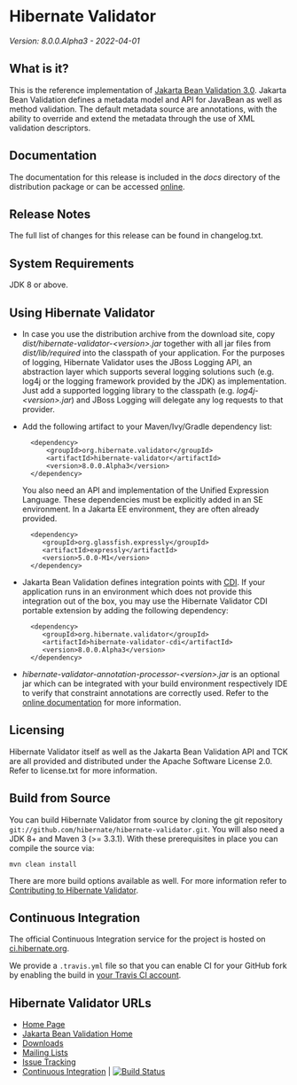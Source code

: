 # Hibernate Validator

*Version: 8.0.0.Alpha3 - 2022-04-01*


## What is it?

This is the reference implementation of [Jakarta Bean Validation 3.0](http://beanvalidation.org/).
Jakarta Bean Validation defines a metadata model and API for JavaBean as well as method validation.
The default metadata source are annotations, with the ability to override and extend
the metadata through the use of XML validation descriptors.

## Documentation

The documentation for this release is included in the _docs_ directory of the distribution package or can be accessed [online](http://hibernate.org/validator/documentation/).

## Release Notes

The full list of changes for this release can be found in changelog.txt.

## System Requirements

JDK 8 or above.

## Using Hibernate Validator

* In case you use the distribution archive from the download site, copy _dist/hibernate-validator-&lt;version&gt;.jar_ together with all
jar files from _dist/lib/required_ into the classpath of your application. For the purposes of logging, Hibernate Validator uses
the JBoss Logging API, an abstraction layer which supports several logging solutions such (e.g. log4j or the logging framework
provided by the JDK) as implementation. Just add a supported logging library to the classpath (e.g. _log4j-&lt;version&gt;.jar_) and JBoss
Logging will delegate any log requests to that provider.

* Add the following artifact to your Maven/Ivy/Gradle dependency list:

        <dependency>
            <groupId>org.hibernate.validator</groupId>
            <artifactId>hibernate-validator</artifactId>
            <version>8.0.0.Alpha3</version>
        </dependency>

  You also need an API and implementation of the Unified Expression Language. These dependencies must be explicitly added in an SE environment.
  In a Jakarta EE environment, they are often already provided.

        <dependency>
           <groupId>org.glassfish.expressly</groupId>
           <artifactId>expressly</artifactId>
           <version>5.0.0-M1</version>
        </dependency>

* Jakarta Bean Validation defines integration points with [CDI](http://jcp.org/en/jsr/detail?id=346). If your application runs
in an environment which does not provide this integration out of the box, you may use the Hibernate Validator CDI portable
extension by adding the following dependency:

        <dependency>
           <groupId>org.hibernate.validator</groupId>
           <artifactId>hibernate-validator-cdi</artifactId>
           <version>8.0.0.Alpha3</version>
        </dependency>

* _hibernate-validator-annotation-processor-&lt;version&gt;.jar_ is an optional jar which can be integrated with your build
environment respectively IDE to verify that constraint annotations are correctly used. Refer to the [online
documentation](https://docs.jboss.org/hibernate/stable/validator/reference/en-US/html_single/#validator-annotation-processor) for more information.

## Licensing

Hibernate Validator itself as well as the Jakarta Bean Validation API and TCK are all provided and distributed under
the Apache Software License 2.0. Refer to license.txt for more information.

## Build from Source

You can build Hibernate Validator from source by cloning the git repository `git://github.com/hibernate/hibernate-validator.git`.
You will also need a JDK 8+ and Maven 3 (>= 3.3.1). With these prerequisites in place you can compile the source via:

    mvn clean install

There are more build options available as well. For more information refer to [Contributing to Hibernate Validator](http://hibernate.org/validator/contribute/).

## Continuous Integration

The official Continuous Integration service for the project is hosted on [ci.hibernate.org](http://ci.hibernate.org/view/Validator/).

We provide a `.travis.yml` file so that you can enable CI for your GitHub fork by enabling the build in [your Travis CI account](https://travis-ci.org/).

## Hibernate Validator URLs

* [Home Page](http://hibernate.org/validator/)
* [Jakarta Bean Validation Home](http://beanvalidation.org/)
* [Downloads](http://hibernate.org/validator/downloads/)
* [Mailing Lists](http://hibernate.org/community/)
* [Issue Tracking](https://hibernate.atlassian.net/browse/HV)
* [Continuous Integration](http://ci.hibernate.org/view/Validator/) | [![Build Status](http://ci.hibernate.org/view/Validator/job/hibernate-validator-main/badge/icon)](http://ci.hibernate.org/view/Validator/job/hibernate-validator-main/)

